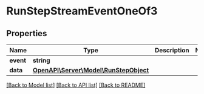 # RunStepStreamEventOneOf3

## Properties
Name | Type | Description | Notes
------------ | ------------- | ------------- | -------------
**event** | **string** |  | 
**data** | [**OpenAPI\Server\Model\RunStepObject**](RunStepObject.md) |  | 

[[Back to Model list]](../README.md#documentation-for-models) [[Back to API list]](../README.md#documentation-for-api-endpoints) [[Back to README]](../README.md)


